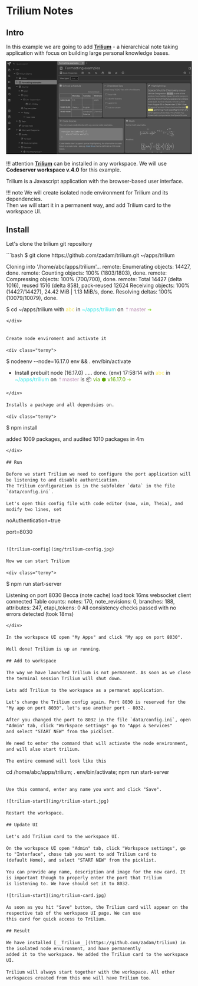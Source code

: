 # Trilium Notes

## Intro

In this example we are going to add [__Trilium__](https://github.com/zadam/trilium) - a hierarchical note taking 
application with focus on building large personal knowledge bases. 

![trilium](img/trilium.jpg)

!!! attention
    [__Trilium__](https://github.com/zadam/trilium) can be installed in any workspace. We will use __Codeserver workspace v.4.0__ for this example.

Trilium is a Javascript application with the browser-based user interface. 

!!! note
    We will create isolated node environment for Trilium and its dependencies.  
    Then we will start it in a permanent way, and add Trilium card to the workspace UI.  

## Install

Let's clone the trilium git repository

<div class="termy">
```bash
$ git clone https://github.com/zadam/trilium.git ~/apps/trilium

Cloning into '/home/abc/apps/trilium'...
remote: Enumerating objects: 14427, done.
remote: Counting objects: 100% (1803/1803), done.
remote: Compressing objects: 100% (700/700), done.
remote: Total 14427 (delta 1016), reused 1516 (delta 858), pack-reused 12624
Receiving objects: 100% (14427/14427), 24.42 MiB | 1.13 MiB/s, done.
Resolving deltas: 100% (10079/10079), done.

$ cd ~/apps/trilium
with <font color="#FDEB61">abc</font> in <font color="#37E6E8">~/apps/trilium</font> on <font color="#BC94B7">⇡master</font> <font color="#98E242">➜</font>
```
</div>


Create node enviroment and activate it

<div class="termy">
```
$ nodeenv --node=16.17.0 env && . env/bin/activate

 * Install prebuilt node (16.17.0) ..... done.
(env) 17:58:14 with <font color="#FDEB61">abc</font> in <font color="#37E6E8">~/apps/trilium</font> on <font color="#BC94B7">⇡master</font> is 📦  <font color="#5EA702">via ⬢ v16.17.0</font>  <font color="#98E242">➜</font>
```
</div>

Installs a package and all dependsies on.

<div class="termy">
```
$ npm install

added 1009 packages, and audited 1010 packages in 4m
```
</div>

## Run 

Before we start Trilium we need to configure the port application will be listening to and disable authentication. 
The Trilium configuration is in the subfolder `data` in the file `data/config.ini`.    

Let's open this config file with code editor (nao, vim, Theia), and modify two lines, set 

```
noAuthentication=true

port=8030
```

![trilium-config](img/trilium-config.jpg)

Now we can start Trilium 

<div class="termy">
```
$ npm run start-server

Listening on port 8030
Becca (note cache) load took 16ms
websocket client connected
Table counts: notes: 170, note_revisions: 0, branches: 188, attributes: 247, etapi_tokens: 0
All consistency checks passed with no errors detected (took 18ms)
```
</div>

In the workspace UI open "My Apps" and click "My app on port 8030".   

Well done! Trilium is up an running. 

## Add to workspace

The way we have launched Trilium is not permanent. As soon as we close the terminal session Trilium will shut down.  

Lets add Trilium to the workspace as a permanet application.  

Let's change the Trilium config again. Port 8030 is reserved for the "My app on port 8030", let's use another port - 8032.  

After you changed the port to 8032 in the file `data/config.ini`, open "Admin" tab, click "Workspace settings" go to "Apps & Services" 
and select "START NEW" from the picklist.   

We need to enter the command that will activate the node environment, and will also start trilium.  

The entire command will look like this

```
cd /home/abc/apps/trilium; . env/bin/activate; npm run start-server
```

Use this command, enter any name you want and click "Save".   

![trilium-start](img/trilium-start.jpg)

Restart the workspace.   

## Update UI 

Let's add Trilium card to the workspace UI.  

On the workspace UI open "Admin" tab, click "Workspace settings", go to "Interface", chose tab you want to add Trilium card to 
(default Home), and select "START NEW" from the picklist.  

You can provide any name, description and image for the new card. It is important though to properly enter the port that Trilium 
is listening to. We have should set it to 8032.  

![trilium-start](img/trilium-card.jpg)

As soon as you hit "Save" button, the Trilium card will appear on the respective tab of the workspace UI page. We can use 
this card for quick access to Trilium.  

## Result 

We have installed [__Trilium__](https://github.com/zadam/trilium) in the isolated node environment, and have permanently 
added it to the workspace. We added the Trilium card to the workspace UI. 

Trilium will always start together with the workspace. All other workspaces created from this one will have Trilium too. 
